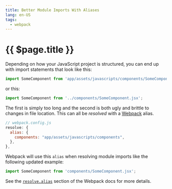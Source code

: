 ```yaml
---
title: Better Module Imports With Aliases
lang: en-US
tags:
  - webpack
---
```


# {{ $page.title }}

Depending on how your JavaScript project is structured, you can end up with import statements that look like this:

```javascript
import SomeComponent from 'app/assets/javascripts/components/SomeComponent.jsx';
```

or this:

```javascript
import SomeComponent from '../components/SomeComponent.jsx';
```

The first is simply too long and the second is both ugly and brittle to changes in file location. This can all be _resolved_ with a [Webpack](https://webpack.github.io/) alias.

```javascript
// webpack.config.js
resolve: {
  alias: {
    components: "app/assets/javascripts/components",
  },
},
```

Webpack will use this `alias` when resolving module imports like the following updated example:

```javascript
import SomeComponent from 'components/SomeComponent.jsx';
```

See the [`resolve.alias`](https://webpack.github.io/docs/configuration.html#resolve-alias) section of the Webpack docs for more details.
